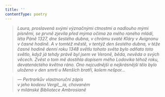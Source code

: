 ```yaml
---
title: ''
contentType: poetry
---
```


<section>

> 

> 

> 

> _Laura, proslavená svými význačnými ctnostmi a nadlouho mými písněmi, se prvně zjevila před mýma očima za mého raného mládí, léta Páně 1327, dne šestého dubna, v chrámu svaté Kláry v Avignonu v časné hodině. A v tomtéž městě, v tentýž den šestého dubna, v téže časné hodině denní roku 1348 světlu tohoto světa bylo odňato toto světlo, když já tehdy právě byl jsem ve Veroně, běda, nevěda o svých věcech. Zvěst o tom mě dostihla dopisem mého Lodovika téhož roku, devatenáctého května ráno. Ono nejcudnější a nejkrásnější tělo bylo uloženo v den smrti u Menších bratří, kolem nešpor…_

> _— Pertrarkův vlastnoruční zápis  
> v jeho kodexu_ _Vergil__ia, chovaném  
> v milánské Bibliotece Ambrosianě_

</section>
